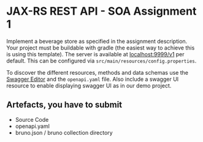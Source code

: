 # JAX-RS REST API - SOA Assignment 1

Implement a beverage store as specified in the assignment description.
Your project must be buildable with gradle (the easiest way to achieve this is using this template).
The server is available at [localhost:9999/v1](http://localhost:9999/v1) per default. 
This can be configured via `src/main/resources/config.properties`.
 
To discover the different resources, methods and data schemas use the [Swagger Editor](https://editor.swagger.io/#) and the `openapi.yaml` file.
Also include a swagger UI resource to enable displaying swagger UI as in our demo project.

## Artefacts, you have to submit
- Source Code
- openapi.yaml
- bruno.json / bruno collection directory
